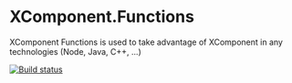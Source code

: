 # XComponent.Functions
XComponent Functions is used to take advantage of XComponent in any technologies (Node, Java, C++, ...)

[![Build status](https://ci.appveyor.com/api/projects/status/dsj723fkcacptuoq?svg=true)](https://ci.appveyor.com/project/fredericcarre/xcomponent-functions)

